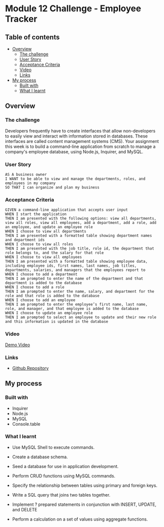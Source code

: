 # Module 12 Challenge - Employee Tracker

## Table of contents

- [Overview](#overview)
  - [The challenge](#the-challenge)
  - [User Story](#user-story)
  - [Acceptance Criteria](#acceptance-criteria)
  - [Video](#video)
  - [Links](#links)
- [My process](#my-process)
  - [Built with](#built-with)
  - [What I learnt](#what-i-learnt)
 
## Overview

### The challenge

Developers frequently have to create interfaces that allow non-developers to easily view and interact with information stored in databases. These interfaces are called content management systems (CMS). Your assignment this week is to build a command-line application from scratch to manage a company's employee database, using Node.js, Inquirer, and MySQL.

### User Story

```
AS A business owner
I WANT to be able to view and manage the departments, roles, and employees in my company
SO THAT I can organize and plan my business
```

### Acceptance Criteria

```
GIVEN a command-line application that accepts user input
WHEN I start the application
THEN I am presented with the following options: view all departments, view all roles, view all employees, add a department, add a role, add an employee, and update an employee role
WHEN I choose to view all departments
THEN I am presented with a formatted table showing department names and department ids
WHEN I choose to view all roles
THEN I am presented with the job title, role id, the department that role belongs to, and the salary for that role
WHEN I choose to view all employees
THEN I am presented with a formatted table showing employee data, including employee ids, first names, last names, job titles, departments, salaries, and managers that the employees report to
WHEN I choose to add a department
THEN I am prompted to enter the name of the department and that department is added to the database
WHEN I choose to add a role
THEN I am prompted to enter the name, salary, and department for the role and that role is added to the database
WHEN I choose to add an employee
THEN I am prompted to enter the employee’s first name, last name, role, and manager, and that employee is added to the database
WHEN I choose to update an employee role
THEN I am prompted to select an employee to update and their new role and this information is updated in the database
```

### Video
[Demo Video]()

### Links

- [Github Repository](https://github.com/rmdn321/12-Employee-Tracker)

## My process

### Built with

- Inquirer
- Node.js
- MySQL
- Console.table

### What I learnt

- Use MySQL Shell to execute commands.

- Create a database schema.

- Seed a database for use in application development.

- Perform CRUD functions using MySQL commands.

- Specify the relationship between tables using primary and foreign keys.

- Write a SQL query that joins two tables together.

- Implement ? prepared statements in conjunction with INSERT, UPDATE, and DELETE

- Perform a calculation on a set of values using aggregate functions.